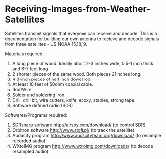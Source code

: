 # Receiving-Images-from-Weather-Satellites

Satellites transmit signals that everyone can receive and decode.
This is a documentation for building our own antenna to recieve and decode signals from three satellites - US NOAA 15,18,19.

Materials required:
1. A long piece of wood. Ideally about 2-3 inches wide, 0.5-1 inch thick and 6-7 feet long
2. 2 shorter pieces of the same wood. Both pieces 21inches long.
3. 4 8-inch pieces of half inch dowel rod.
4. At least 10 feet of 50ohm coaxial cable.
5. Rod/Wire 
6. Solder and soldering iron.
7. Drill, drill bit, wire cutters, knife, epoxy, staples, strong tape.
8. Software defined radio (SDR)

Softwares/Programs required:
1. SDRsharp software http://airspy.com/download/ (to control SDR)
2. Orbitron software http://www.stoff.pl/ (to track the satellite)
3. Audacity program http://www.audacityteam.org/download/ (to resample recorded audio)
4. WXtoIMG program http://www.wxtoimg.com/downloads/ (to decode resampled audio)
